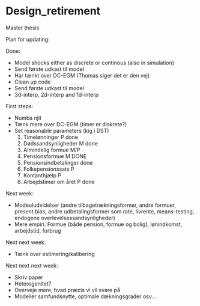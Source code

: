 # Design_retirement

Master thesis

Plan for updating:

Done:

* Model shocks either as discrete or continous (also in simulation)
* Send første udkast til model
* Har tænkt over DC-EGM (Thomas siger det er den vej)
* Clean up code
* Send første udkast til model
* 3d-interp, 2d-interp and 1d-interp

First steps:

- Numba njit
- Tænk mere over DC-EGM (timer er diskrete?)
- Set reasonable parameters (kig i DST)
  1. Timelønninger P done
  2. Dødssandsynligheder M done
  3. Almindelig formue M/P
  4. Pensionsformue M DONE
  5. Pensionsindbetalinger done
  6. Folkepensionssats P
  7. Kontanthjælp P
  8. Arbejdstimer om året P done

Next week:

- Modeuludvidelser (andre tilbagetrækningsformer, andre formuer, present bias, andre udbetalingsformer som rate, livrente, means-testing, endogene overlevelsessandsynligheder)
- Mere empiri: Formue (både pension, formue og bolig), lønindkomst, arbejdstid, forbrug

Next next week:

- Tænk over estimering/kalibering

Next next next week:

- Skriv paper
- Heterogenitet?
- Overveje mere, hvad præcis vi vil svare på
- Modeller samfundsnytte, optimale dækningsgrader osv...
